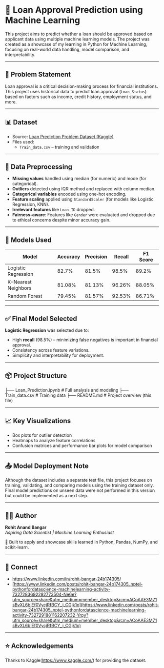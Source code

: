 # 🏦 Loan Approval Prediction using Machine Learning

This project aims to predict whether a loan should be approved based on applicant data using multiple machine learning models. The project was created as a showcase of my learning in Python for Machine Learning, focusing on real-world data handling, model comparison, and interpretability.

---

## 📌 Problem Statement

Loan approval is a critical decision-making process for financial institutions. This project uses historical data to predict loan approval (`Loan_Status`) based on factors such as income, credit history, employment status, and more.

---

## 📊 Dataset

- Source: [Loan Prediction Problem Dataset (Kaggle)](https://www.kaggle.com/datasets/altruistdelhite04/loan-prediction-problem-dataset)
- Files used:
  - `Train_data.csv` – training and validation

---

## 🧹 Data Preprocessing

- **Missing values** handled using median (for numeric) and mode (for categorical).
- **Outliers** detected using IQR method and replaced with column median.
- **Categorical variables** encoded using one-hot encoding.
- **Feature scaling** applied using `StandardScaler` (for models like Logistic Regression, KNN).
- **Irrelevant features** like `Loan_ID` dropped. 
- **Fairness-aware**: Features like `Gender` were evaluated and dropped due to ethical concerns despite minor accuracy gain.

---

## 🤖 Models Used

| Model               | Accuracy | Precision | Recall  | F1 Score |
|--------------------|----------|-----------|---------|----------|
| Logistic Regression| 82.7%    | 81.5%     | 98.5%   | 89.2%    |
| K-Nearest Neighbors| 81.08%    | 81.13%     | 96.26% | 88.05%    |
| Random Forest       | 79.45%    | 81.57%     | 92.53%   | 86.71%    |

---

## ✅ Final Model Selected

**Logistic Regression** was selected due to:
- High **recall** (98.5%) – minimizing false negatives is important in financial approval.
- Consistency across feature variations.
- Simplicity and interpretability for deployment.

---

## 📦 Project Structure

├── Loan_Prediction.ipynb       # Full analysis and modeling
├── Train_data.csv              # Training data
├── README.md                   # Project overview (this file)



---

## 📈 Key Visualizations

- Box plots for outlier detection
- Heatmaps to analyze feature correlations
- Confusion matrices and performance bar plots for model comparison

---

## 📤 Model Deployment Note

Although the dataset includes a separate test file, this project focuses on training, validating, and comparing models using the training dataset only. Final model predictions on unseen data were not performed in this version but could be implemented as a next step.


---

## 🙋‍♂️ Author

**Rohit Anand Bangar**  
*Aspiring Data Scientist | Machine Learning Enthusiast*

📌 Built to apply and showcase skills learned in Python, Pandas, NumPy, and scikit-learn.

---

## 🔗 Connect

- https://www.linkedin.com/in/rohit-bangar-24b174305/
- [https://www.linkedin.com/posts/rohit-bangar-24b174305_nptel-pythonfordatascience-machinelearning-activity-7327283692282773504-Ne6e?utm_source=share&utm_medium=member_desktop&rcm=ACoAAE3M71sBvXL6bjEf0VycjRfBCY_j_CGjk1o](https://www.linkedin.com/posts/rohit-bangar-24b174305_nptel-pythonfordatascience-machinelearning-activity-7327291881162207232-Yrpy?utm_source=share&utm_medium=member_desktop&rcm=ACoAAE3M71sBvXL6bjEf0VycjRfBCY_j_CGjk1o)

---

## ⭐ Acknowledgements

Thanks to Kaggle(https://www.kaggle.com/) for providing the dataset.
